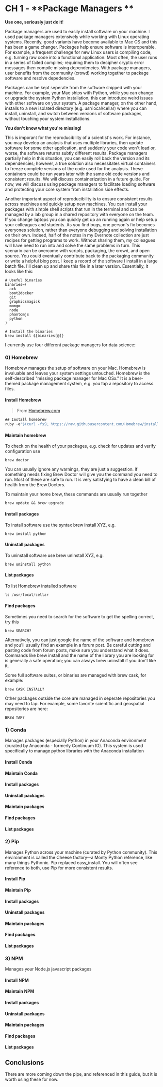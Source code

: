 # CH 1 - **Package Managers **

**Use one, seriously just do it!**

Package managers are used to easily install software on your machine. I used package managers extensively while working with Linux operating systems. Recently,  good variants have become available to Mac OS and this has been a game changer. Packages help ensure software is interoperable. For example, a frequent challenge for new Linux users is compiling code, e.g. turning raw code into a functional application. Most often, the user runs in a series of failed compiles; requiring them to decipher cryptic error messages then compile missing dependencies. With package managers, user benefits from the community \(crowd\) working together to package software and resolve depedencies.

Packages can be kept seperate from the software shipped with your machine. For example, your Mac ships with Python, while you can change or upgrade the system Python installation, this can introduce weird issues with other software on your system. A package manager, on the other hand, installs to a new isolated directory \(e.g. usr/local/cellar\) where you can install, uninstall, and switch between versions of software packages, without touching your system installations.

**You don't know what you're missing!**

This is imporant for the reproducibility of a scientist's work. For instance, you may develop an analysis that uses multiple libraries, then update software for some other application, and suddenly your code won't load or, worse, the software returns subtly different results. Package managers partially help in this situation, you can easily roll back the version and its dependencies; however, a true solution also necessitates virtual containers to freeze complete versions of the code used for the analysis. These containers could be run years later with the same old code versions and consistent results. We will discuss containerization in a future guide. For now, we will discuss using package managers to facilitate loading software and protecting your core system from installation side effects.

Another important aspect of reproducibility is to ensure consistent results across machines and quickly setup new machines. You can install your packages with simple shell scripts that run in the terminal and can be managed by a lab group in a shared repository with everyone on the team. If you change laptops you can quickly get up an running again or help setup your colleagues and students. As you find bugs, one person's fix becomes everyones solution, rather than everyone debugging and solving installation on their own. Indeed, half of the notes in my Evernote collection are just recipes for getting programs to work. Without sharing them, my colleagues will have need to run into and solve the same problems in turn. This scenario can be overcome  with scripts, packaging, the crowd, and open source. You could eventually contribute  back to the packaging community or write a helpful blog post. I keep a record of the software I install in a large batch file. I'll clean up and share this file in a later version. Essentially, it looks like this:

```
# Useful binaries
binaries=(
  ack
  boot2docker
  git
  graphicsmagick
  mongo
  node
  phantomjs
  python
)

# Install the binaries
brew install ${binaries[@]}
```

I currently use four different package managers for data science:

### 0\) **Homebrew**

Homebrew manages the setup of software on your Mac. Homebrew is invaluable and leaves your system settings untouched. Homebrew is the self-described "missing package manager for Mac OSx." It is a beer-themed package management system, e.g. you tap a repository to access files.

#### **Install Homebrew**

> From [Homebrew.com](https://homebrew.com)

```rust
## Install homebrew
ruby -e"$(curl -fsSL https://raw.githubusercontent.com/Homebrew/install/master/install\)"
```

#### Maintain homebrew

To check on the health of your packages, e.g. check for updates and verify configuration use

```
brew doctor
```

You can usually ignore any warnings, they are just a suggestion. If something needs fixing Brew Doctor will give you the command you need to run. Most of these are safe to run. It is very satisfying to have a clean bill of health from the Brew Doctors.

To maintain your home brew, these commands are usually run together

```
brew update && brew upgrade
```

#### Install packages

To install software use the syntax brew install XYZ, e.g.

```
brew install python
```

#### Uninstall packages

To uninstall software use brew uninstall XYZ, e.g.

```
brew uninstall python
```

#### List packages

To list Homebrew installed software

```rust
ls /usr/local/cellar
```

#### Find packages

Sometimes you need to search for the software to get the spelling correct, try this

```
brew SEARCH?
```

Alternatively, you can just google the name of the software and homebrew and you'll usually find an example in a forum post. Be careful cutting and pasting code from forum posts, make sure you understand what it does. Commands like brew install and the name of the library you are looking for is generally a safe operation; you can always brew uninstall if you don't like it.

Some full software suites, or binaries are managed with brew cask, for example:

```
brew CASK INSTALL?
```

Other packages outside the core are managed in seperate repositories you may need to tap. For example, some favorite scientific and geospatial repositories are here:

```
BREW TAP?
```

### 1\) **Conda**

Manages packages \(especially Python\) in your Anaconda environment \(curated by Anaconda - formerly Continuum IO\). This system is used specifically to manage python libraries with the Anaconda installation

#### Install Conda

#### Maintain Conda

#### Install packages

#### Uninstall packages

#### Maintain packages

#### Find packages

#### List packages

### 2\) **Pip**

Manages Python across your machine \(curated by Python community\). This environment is called the Cheese factory--a Monty Python reference, like many things Pythonic. Pip replaced easy\_install. You will often see reference to both, use Pip for more consistent results.

#### Install Pip

#### Maintain Pip

#### Install packages

#### Uninstall packages

#### Maintain packages

#### Find packages

#### List packages

### 3\) **NPM**

Manages your Node.js javascript packages

#### Install NPM

#### Maintain NPM

#### Install packages

#### Uninstall packages

#### Maintain packages

#### Find packages

#### List packages

## Conclusions

There are more coming down the pipe, and referenced in this guide, but it is worth using these for now.

